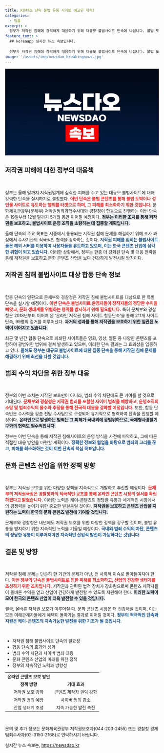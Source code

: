 ```yaml
---
title: K콘텐츠 단속 불법 유통 사이트 예고된 대처!
categories:
  - 법률
excerpt: >
  정부가 저작권 침해에 강력하게 대응하기 위해 대규모 불법사이트 단속에 나섭니다. 불법 도박과 성인물 유도 사이트를 겨냥, 합동 수사를 통해 범죄 수익을 몰수하고 케이-콘텐츠 산업을 보호하겠다고 밝혔습니다. 12월까지 이어질 이 단속, 과연 어떤 결과가 있을까요?
feature_text: >
  ## koreaapp 실시간 뉴스 속보입니다.

  정부가 저작권 침해에 강력하게 대응하기 위해 대규모 불법사이트 단속에 나섭니다. 불법 도박과 성인물 유도 사이트를 겨냥, 합동 수사를 통해 범죄 수익을 몰수하고 케이-콘텐츠 산업을 보호하겠다고 밝혔습니다. 12월까지 이어질 이 단속, 과연 어떤 결과가 있을까요?
image: '/assets/img/newsdao_breakingnews.jpg'
---
```


<p><img src="/assets/img/newsdao_breakingnews.jpg" alt="koreaapp 속보" /></p>

<h2 data-ke-size="size26">저작권 피해에 대한 정부의 대응책</h2>

<p data-ke-size="size16">&nbsp;</p>

<p>정부는 올해 말까지 저작권업계에 심각한 피해를 주고 있는 대규모 불법사이트에 대해 강력한 단속을 실시하기로 결정했다. <b><span style="color: #ee2323;">이번 단속은 불법 콘텐츠를 통해 불법 도박이나 성인물 사이트로 유도하는 행위를 타겟으로 하며, 그 피해를 최소화하기 위한 것입니다.</span></b> 문화체육관광부(문체부) 저작권범죄과학수사대와 경찰청이 합동으로 진행하는 이번 단속은 19일부터 12월 말까지 5개월 동안 이어질 예정이다. <b><span style="background-color: #21538527;">정부는 이러한 조치를 통해 저작권을 보호하고, 불법사이트 운영 조직을 소탕하는 데 집중할 계획입니다.</span></b></p>

<p>올해 단속의 주요 목표는 시중에서 통용되는 저작권 침해 문제를 해결하기 위해 조사 과정에서 수사기관의 적극적인 협력을 강화하는 것이다. <b><span style="color: #1a5490;">저작권 피해를 입히는 불법사이트들은 해외 서버를 이용하여 사용자들을 유도하고 있으며, 이는 한국 콘텐츠 산업에 심각한 위협이 되고 있습니다.</span></b> 이러한 상황에서, 정부는 한층 더 강화된 단속 및 대응 전략을 통해 저작권을 보호하고 문화 콘텐츠 산업을 보다 건강하게 발전시킬 방침이다.</p>

<h2 data-ke-size="size26">저작권 침해 불법사이트 대상 합동 단속 정보</h2>

<p data-ke-size="size16">&nbsp;</p>

<p>합동 단속의 일환으로 문체부와 경찰청은 저작권 침해 불법사이트를 대상으로 한 특별 단속을 실시할 예정이다. <b><span style="color: #ee2323;">이번 단속은 불법사이트 운영자들이 창작자들의 정당한 수익을 빼앗고, 문화 생태계를 위협하는 행위를 방지하기 위해 필요합니다.</span></b> 특히 문체부와 경찰청은 2018년부터 이어져 온 ‘온라인 저작권 침해 사이트 합동단속’을 통해 211개 사이트 단속, 99명의 검거를 이루어냈다. <b><span style="background-color: #21538527;">과거의 성과를 통해 저작권을 보호하기 위한 일관된 노력이 이어지고 있습니다.</span></b></p>

<p>최근 몇 년간 합동 단속으로 폐쇄된 사이트들은 영화, 영상, 웹툰 등 다양한 콘텐츠를 포함하여 광범위한 범위에 걸쳐 발생하고 있으며, 이러한 단속 결과는 그 효과성을 입증하고 있다. <b><span style="color: #1a5490;">올해도 정부는 대규모 불법사이트에 대한 집중 단속을 통해 저작권 침해 문제를 해결하기 위해 최선을 다할 것입니다.</span></b> </p>

<h2 data-ke-size="size26">범죄 수익 차단을 위한 정부 대응</h2>

<p data-ke-size="size16">&nbsp;</p>

<p>정부의 이번 조치는 저작권 보호만이 아니라, 범죄 수익 차단에도 큰 기여를 할 것으로 기대된다. <b><span style="color: #ee2323;">문체부와 경찰청은 저작권 범죄를 포함한 사이버 범죄를 예방하고, 운영조직의 소탕 및 범죄수익의 몰수와 추징을 통해 전국적 대응을 강화할 예정입니다.</span></b> 또한, 합동 단속반은 수사력을 갖춘 전담 수사팀으로 구성되어 유기적으로 협력하여 단속을 진행할 예정이다. <b><span style="background-color: #21538527;">온라인으로 발생하는 범죄는 그 피해가 국내외에 광범위하므로, 국제형사경찰기구와의 협력도 필수적입니다.</span></b></p>

<p>정부는 이번 단속을 통해 저작권 침해사이트의 운영 방식을 사전에 파악하고, 그에 따른 적절한 대응 방안을 마련할 계획이다. <b><span style="color: #1a5490;">정확한 정보와 협업을 바탕으로 범죄의 고리를 끊고, 피해를 최소화하는 것이 이번 단속의 핵심 목표입니다.</span></b> </p>

<h2 data-ke-size="size26">문화 콘텐츠 산업을 위한 정책 방향</h2>

<p data-ke-size="size16">&nbsp;</p>

<p>정부는 저작권 보호를 위한 다양한 정책을 지속적으로 개발하고 추진할 예정이다. <b><span style="color: #ee2323;">문체부의 저작권국장은 경찰청과의 적극적인 공조를 통해 온라인 콘텐츠 시장의 질서를 확립하겠다고 밝혔습니다.</span></b> 이러한 노력은 케이-콘텐츠의 정당한 유통과 세계적인 시장에서의 경쟁력을 높이기 위한 중요한 발걸음일 것이다. <b><span style="background-color: #21538527;">저작권을 보호하고 콘텐츠 산업을 지원하는 노력이 한국의 문화 콘텐츠 발전에 기여할 것입니다.</span></b></p>

<p>문체부와 경찰청은 내년에도 저작권 보호를 위한 다양한 정책을 강구할 것이며, 불법 유통을 방지하기 위한 지속적인 노력을 기울일 예정이다. <b><span style="color: #1a5490;">국내외 범죄 수익의 차단, 콘텐츠의 정당한 유통이 이루어져야만 지속적인 산업적 발전이 가능하다는 것입니다.</span></b></p>

<h2 data-ke-size="size26">결론 및 방향</h2>

<p data-ke-size="size16">&nbsp;</p>

<p>저작권 침해 문제는 단순히 한 기관의 문제가 아닌, 전 사회적 이슈로 받아들여져야 한다. <b><span style="color: #ee2323;">이번 정부의 단속은 불법사이트로 인한 피해를 최소화하고, 산업의 건강한 생태계를 조성하기 위한 조치입니다.</span></b> 저작권과 관련된 법적 장치가 강화됨으로써 콘텐츠 제작자들이 올바른 수익을 얻고 산업이 건강하게 발전할 수 있도록 지원해야 한다. <b><span style="background-color: #21538527;">이러한 노력이 모여 한국의 콘텐츠 산업이 더욱 발전할 수 있을 것입니다.</span></b></p>

<p>결국, 올바른 저작권 보호가 이루어질 때, 문화 콘텐츠 시장은 더 건강해질 것이며, 이는 모든 이해관계자들에게 혜택이 돌아가는 결과로 이어질 것이다. <b><span style="color: #1a5490;">정부의 적극적인 단속과 지원은 케이-콘텐츠의 지속가능한 발전을 위한 기초가 될 것입니다.</span></b></p>

<p data-ke-size="size16">&nbsp;</p>

<ul>
<li>저작권 침해 불법사이트 단속의 필요성</li>
<li>합동 단속의 효과와 성과</li>
<li>범죄 수익 차단과 사이버 범죄 대응</li>
<li>문화 콘텐츠 산업의 미래를 위한 정책</li>
<li>정부의 지속적인 노력과 방향성</li>
</ul>

<table>
<tr>
<td style="text-align: center; height: 17px;"><b>온라인 콘텐츠 보호 방안</b></td>
</tr>
<tr>
<td style="text-align: center; height: 17px;"><b>정책 방향</b></td>
<td style="text-align: center; height: 17px;"><b>기대 효과</b></td>
</tr>
<tr>
<td style="text-align: center; height: 17px;">저작권 보호 강화</td>
<td style="text-align: center; height: 17px;">콘텐츠 제작자 권익 강화</td>
</tr>
<tr>
<td style="text-align: center; height: 17px;">저작권 범죄 예방</td>
<td style="text-align: center; height: 17px;">사이버 범죄 감소</td>
</tr>
<tr>
<td style="text-align: center; height: 17px;">산업 생태계 조성</td>
<td style="text-align: center; height: 17px;">지속 가능한 발전 촉진</td>
</tr>
</table>

<p data-ke-size="size16">&nbsp;</p>

<p>문의 및 추가 정보는 문화체육관광부 저작권보호과(044-203-2455) 또는 경찰청 경제범죄수사과(02-3150-2168)로 연락하시기 바랍니다.</p>
실시간 뉴스 속보는, <a href="https://newsdao.kr" rel="dofollow">https://newsdao.kr</a>



